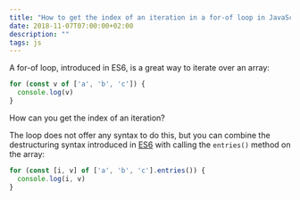 ```yaml
---
title: "How to get the index of an iteration in a for-of loop in JavaScript"
date: 2018-11-07T07:00:00+02:00
description: ""
tags: js
---
```


A for-of loop, introduced in ES6, is a great way to iterate over an array:

```js
for (const v of ['a', 'b', 'c']) {
  console.log(v)
}
```

How can you get the index of an iteration?

The loop does not offer any syntax to do this, but you can combine the destructuring syntax introduced in [ES6](/es6/) with calling the `entries()` method on the array:

```js
for (const [i, v] of ['a', 'b', 'c'].entries()) {
  console.log(i, v)
}
```